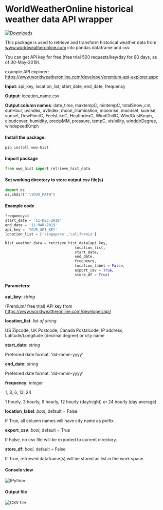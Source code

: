 # WorldWeatherOnline historical weather data API wrapper

[![Downloads](https://pepy.tech/badge/wwo-hist)](https://pepy.tech/project/wwo-hist)

This package is used to retrieve and transform historical weather data from www.worldweatheronline.com into pandas dataframe and csv.

You can get API key for free (free trial 500 requests/key/day for 60 days, as of 30-May-2019).

example API explorer: https://www.worldweatheronline.com/developer/premium-api-explorer.aspx


**Input**: api_key, location_list, start_date, end_date, frequency

**Output**: location_name.csv

**Output column names**: date_time, maxtempC, mintempC, totalSnow_cm, sunHour, uvIndex, uvIndex, moon_illumination, moonrise, moonset, sunrise, sunset, DewPointC, FeelsLikeC, HeatIndexC, WindChillC, WindGustKmph, cloudcover, humidity, precipMM, pressure, tempC, visibility, winddirDegree, windspeedKmph


#### Install the package:
```
pip install wwo-hist
```

#### Import package
```python
from wwo_hist import retrieve_hist_data
```

#### Set working directory to store output csv file(s)
```python
import os
os.chdir(".\YOUR_PATH")
```


#### Example code
```python
frequency=3
start_date = '11-DEC-2018'
end_date = '11-MAR-2019'
api_key = 'YOUR_API_KEY'
location_list = ['singapore','california']

hist_weather_data = retrieve_hist_data(api_key,
                                location_list,
                                start_date,
                                end_date,
                                frequency,
                                location_label = False,
                                export_csv = True,
                                store_df = True)
```

#### Parameters:


**api_key**: *string*

(Premium/ free trial) API key from https://www.worldweatheronline.com/developer/api/


**location_list**: *list of string*

US Zipcode, UK Postcode, Canada Postalcode, IP address, Latitude/Longitude (decimal degree) or city name


**start_date**: *string*

Preferred date format: 'dd-mmm-yyyy'


**end_date**: *string*

Preferred date format: 'dd-mmm-yyyy'


**frequency**: *integer*

1, 3, 6, 12, 24

1 hourly, 3 hourly, 6 hourly, 12 hourly (day/night) or 24 hourly (day average)


**location_label**: *bool*, default = False

If True, all column names will have city name as prefix.


**export_csv**: *bool*, default = True

If False, no csv file will be exported to current directory.


**store_df**: *bool*, default = False

If True, retrieved dataframe(s) will be stored as list in the work space.


#### Console view
![IPython](/doc/screenshots/Example_01.PNG)


#### Output file
![CSV file](/doc/screenshots/Example_02.PNG)
